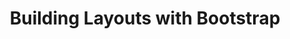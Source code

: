 ---
class: 'web-design'
title: 'Building Layouts with Bootstrap'
youtube: 'Rgtia20XI1Y'
order: 23
length: 264
---